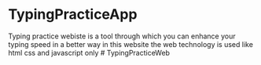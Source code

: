# TypingPracticeApp
Typing practice webiste is a tool through which you can enhance your typing speed in a better way in this website the web technology is used like html css and javascript only 
#   T y p i n g P r a c t i c e W e b  
 